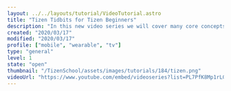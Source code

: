 ```yaml
---
layout: ../../layouts/tutorial/VideoTutorial.astro
title: "Tizen Tidbits for Tizen Beginners"
description: "In this new video series we will cover many core concepts of Tizen development in short, focused videos. It consists of 8 youtube clips."
created: "2020/03/17"
modified: "2020/03/17"
profile: ["mobile", "wearable", "tv"]
type: "general"
level: 1
state: "open"
thumbnail: "/TizenSchool/assets/images/tutorials/184/tizen.png"
videoUrl: "https://www.youtube.com/embed/videoseries?list=PL7PfK8Mp1rLGDS8nQmfrwa0SthqlUTXFk"
---
```


